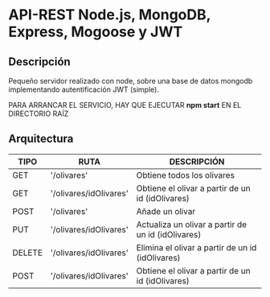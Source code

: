 # API-REST Node.js, MongoDB, Express, Mogoose y JWT

## Descripción 

Pequeño servidor realizado con node, sobre una base de datos mongodb implementando autentificación JWT (simple).

PARA ARRANCAR EL SERVICIO, HAY QUE EJECUTAR **npm start** EN EL DIRECTORIO RAÍZ

## Arquitectura

| **TIPO** | **RUTA** | **DESCRIPCIÓN** |
| ----- | -----| ------ |
| GET | '/olivares' | Obtiene todos los olivares |
| GET | '/olivares/idOlivares' | Obtiene el olivar a partir de un id (idOlivares) |
| POST | '/olivares' | Añade un olivar |
| PUT | '/olivares/idOlivares' | Actualiza un olivar a partir de un id (idOlivares) |
| DELETE | '/olivares/idOlivares' | Elimina el olivar a partir de un id (idOlivares) |
| POST | '/olivares/idOlivares' | Obtiene el olivar a partir de un id (idOlivares) |




